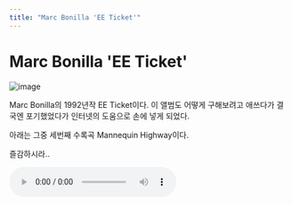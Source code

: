 ```yaml
---
title: "Marc Bonilla 'EE Ticket'"
---
```

# Marc Bonilla 'EE Ticket'


![image](43577007644e46857be42988a47f02fa.jpg)

Marc Bonilla의 1992년작 EE Ticket이다. 이 앨범도 어떻게 구해보려고 애쓰다가 결국엔 포기했었다가 인터넷의 도움으로 손에 넣게 되었다.

아래는 그중 세번째 수록곡 Mannequin Highway이다. 

즐감하시라..

![audio](4d6a29db0447fca5331c3dea29ccc316.mp3)



